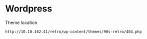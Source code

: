 # Wordpress

Theme location
```URL
http://10.10.162.41/retro/wp-content/themes/90s-retro/404.php
```


